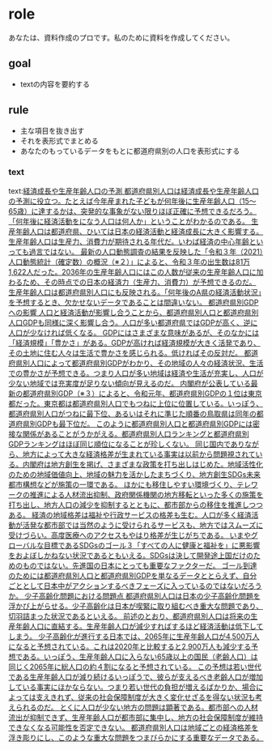 # role
あなたは、資料作成のプロです。私のために資料を作成してください。

## goal
- textの内容を要約する

## rule
- 主な項目を抜き出す
- それを表形式でまとめる
- あなたのもっているデータをもとに都道府県別の人口を表形式にする

### text
text:[経済成長や生産年齢人口の予測
都道府県別人口は経済成長や生産年齢人口の予測に役立つ。たとえば今年産まれた子どもが何年後に生産年齢人口（15～65歳）に達するかは、突発的な事象がない限りほぼ正確に予想できるだろう。「何年後に経済活動をになう人口は何人か」ということがわかるのである。
生産年齢人口は都道府県、ひいては日本の経済活動と経済成長に大きく影響する。生産年齢人口は生産力、消費力が期待される年代だ。いわば経済の中心年齢といっても過言ではない。
最新の人口動態調査の結果を反映した「令和３年（2021）人口動態統計（確定数）の概況（※２）」によると、令和３年の出生数は81万1,622人だった。2036年の生産年齢人口にはこの人数が従来の生産年齢人口に加わるため、その時点での日本の経済力（生産力、消費力）が予想できるのだ。
生産年齢人口は都道府県別人口にも反映される。「何年後のA県の経済活動状況」を予想するとき、欠かせないデータであることは間違いない。
都道府県別GDPへの影響
人口と経済活動が影響し合うことから、都道府県別人口と都道府県別人口GDPも同様に深く影響し合う。人口が多い都道府県ではGDPが高く、逆に人口が少なければ低くなる。
GDPにはさまざまな意味があるが、そのなかには「経済規模」「豊かさ」がある。GDPが高ければ経済規模が大きく活発であり、その土地に住む人々は生活で豊かさを感じられる。低ければその反対だ。
都道府県別人口によって都道府県別GDPがわかり、その地域の人々の経済状況、生活での豊かさが予想できる。つまり人口が多い地域は経済や生活が充実し、人口が少ない地域では充実度が足りない傾向が見えるのだ。
内閣府が公表している最新の都道府県別GDP（※３）によると、令和元年、都道府県別GDPの１位は東京都だった。東京都は都道府県別人口でもつねに上位に位置している。いっぽう、都道府県別人口がつねに最下位、あるいはそれに準じた順番の鳥取県は同年の都道府県別GDPも最下位だ。
このように都道府県別人口と都道府県別GDPには密接な関係があることがうかがえる。都道府県別人口ランキングと都道府県別GDPランキングはほぼ同じ順位になることが珍しくない。
同じ国内でありながら、地方によって大きな経済格差が生まれている事実は以前から問題視されている。内閣府は地方創生を掲げ、さまざまな政策を打ち出しはじめた。地域活性化のための地域価値向上、地域の魅力を活かしたまちづくり、地方創生SDGs未来都市構想などが施策の一環である。
ほかにも移住しやすい環境づくり、テレワークの推進による人材流出抑制、政府関係機関の地方移転といった多くの施策を打ち出し、地方人口の減少を抑制するとともに、都市部からの移住を推進しつつある。
経済の地域格差は福祉や行政サービスの格差も生む。人口が多く経済活動が活発な都市部では当然のように受けられるサービスも、地方ではスムーズに受けづらい。高度医療へのアクセスもやはり格差が生じがちである。
いまやグローバルな目標であるSDGsのゴール３「すべての人に健康と福祉を」に悪影響をおよぼしかねない状況であるともいえる。SDGsは決して開発途上国だけのためのものではない。先進国の日本にとっても重要なファクターだ。
ゴール到達のためには都道府県別人口と都道府県別GDPを単なるデータととらえず、自分ごととして日本中がアクションするべきフェーズに入っているのではないだろうか。
少子高齢化問題における問題点
都道府県別人口は日本の少子高齢化問題を浮かび上がらせる。少子高齢化は日本が喫緊に取り組むべき重大な問題であり、切羽詰まった状況であるといえる。
前述のとおり、都道府県別人口は将来の生産年齢人口に直結する。生産年齢人口が減少すればするほど経済活動は低下してしまう。
少子高齢化が進行する日本では、2065年に生産年齢人口が4,500万人になると予想されている。これは2020年と比較すると2,900万人も減少する予想である。いっぽう、生産年齢人口に入らない65歳以上の国民（老齢人口）は同じく2065年に総人口の約４割になると予想されている。
この予想は若い世代である生産年齢人口が減り続けるいっぽうで、彼らが支えるべき老齢人口が増加している事実にほかならない。つまり若い世代の負担が増えるばかりか、場合によっては支えきれず、従来の社会保障制度が大きく変化せざるを得ない状況も考えられるのだ。
とくに人口が少ない地方の問題は顕著である。都市部への人材流出が抑制できず、生産年齢人口が都市部に集中し、地方の社会保障制度が維持できなくなる可能性を否定できない。
都道府県別人口は地域ごとの経済格差を浮き彫りにし、このような重大な問題をつまびらかにする重要なデータである。](https://eleminist.com/article/2582)
